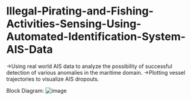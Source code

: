 # Illegal-Pirating-and-Fishing-Activities-Sensing-Using-Automated-Identification-System-AIS-Data

->Using real world AIS data to analyze the possibility of successful detection of various anomalies in the maritime domain.
->Plotting vessel trajectories to visualize AIS dropouts.


Block Diagram:
![image](https://user-images.githubusercontent.com/66160457/176989636-719d1c0c-dd87-41cc-b011-1c8df20bc65a.png)
